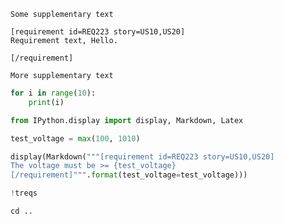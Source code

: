 	Some supplementary text

	[requirement id=REQ223 story=US10,US20]
	Requirement text, Hello.
    
	[/requirement]

	More supplementary text

```python
for i in range(10):
    print(i)
```

```python
from IPython.display import display, Markdown, Latex

test_voltage = max(100, 1010) 

display(Markdown("""[requirement id=REQ223 story=US10,US20]
The voltage must be >= {test_voltage}
[/requirement]""".format(test_voltage=test_voltage)))
```

```python
!treqs
```

```python
cd ..
```

```python

```
